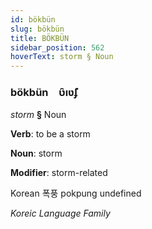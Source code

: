 ```yaml
---
id: bökbün
slug: bökbün
title: BÖKBÜN
sidebar_position: 562
hoverText: storm § Noun
---
```


### bökbün&emsp;<span kind="abugida">ʋ̑ıʋ̃ʄ</span>

*storm* **§** Noun

**Verb**: to be a storm

**Noun**: storm

**Modifier**: storm-related

Korean 폭풍 pokpung undefined

*Koreic Language Family*
